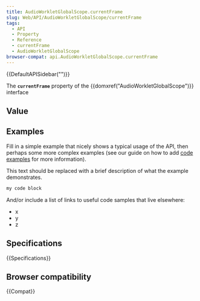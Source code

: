 ```yaml
---
title: AudioWorkletGlobalScope.currentFrame
slug: Web/API/AudioWorkletGlobalScope/currentFrame
tags:
  - API
  - Property
  - Reference
  - currentFrame
  - AudioWorkletGlobalScope
browser-compat: api.AudioWorkletGlobalScope.currentFrame
---
```

{{DefaultAPISidebar("")}}

The **`currentFrame`** property of the {{domxref("AudioWorkletGlobalScope")}} interface 

## Value



## Examples

Fill in a simple example that nicely shows a typical usage of the API, then perhaps some more complex examples (see our guide on how to add [code examples](/en-US/docs/MDN/Contribute/Structures/Code_examples) for more information).

This text should be replaced with a brief description of what the example demonstrates.

```js
my code block
```

And/or include a list of links to useful code samples that live elsewhere:

*   x
*   y
*   z

## Specifications

{{Specifications}}

## Browser compatibility

{{Compat}}


